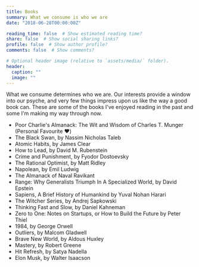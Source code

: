 ```yaml
---
title: Books
summary: What we consume is who we are
date: "2018-06-28T00:00:00Z"

reading_time: false  # Show estimated reading time?
share: false  # Show social sharing links?
profile: false  # Show author profile?
comments: false  # Show comments?

# Optional header image (relative to `assets/media/` folder).
header:
  caption: ""
  image: ""
---
```

What we consume determines who we are. Our interests provide a window into our psyche, and very few things impress upon us like the way a good book can. These are some of the books I've enjoyed reading in the past and some I'm making my way through now. 

* Poor Charlie's Almanack: The Wit and Wisdom of Charles T. Munger (Personal Favourite ❤️)
* The Black Swan, by Nassim Nicholas Taleb
* Atomic Habits, by James Clear
* How to Lead, by David M. Rubenstein
* Crime and Punishment, by Fyodor Dostoevsky
* The Rational Optimist, by Matt Ridley
* Napolean, by Emil Ludwig
* The Almanack of Naval Ravikant
* Range: Why Generalists Triumph In A Specialized World, by David Epstein
* Sapiens, A Brief History of Humankind by Yuval Nohan Harari
* The Witcher Series, by Andrej Sapkowski
* Thinking Fast and Slow, by Daniel Kahneman
* Zero to One: Notes on Startups, or How to Build the Future by Peter Thiel
* 1984, by George Orwell
* Outliers, by Malcom Gladwell
* Brave New World, by Aldous Huxley
* Mastery, by Robert Greene
* Hit Refresh, by Satya Nadella
* Elon Musk, by Walter Isaacson
